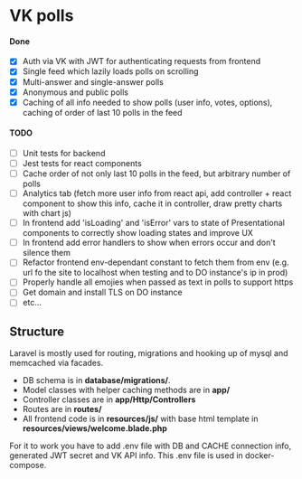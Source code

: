 # VK polls

#### Done
- [x] Auth via VK with JWT for authenticating requests from frontend
- [x] Single feed which lazily loads polls on scrolling
- [x] Multi-answer and single-answer polls
- [x] Anonymous and public polls
- [x] Caching of all info needed to show polls (user info, votes, options), caching of order of last 10 polls in the feed

#### TODO
- [ ] Unit tests for backend
- [ ] Jest tests for react components
- [ ] Cache order of not only last 10 polls in the feed, but arbitrary number of polls
- [ ] Analytics tab (fetch more user info from react api, add controller + react component to show this info,
    cache it in controller, draw pretty charts with chart js)
- [ ] In frontend add 'isLoading' and 'isError' vars to state of Presentational components to correctly show loading states and improve UX
- [ ] In frontend add error handlers to show when errors occur and don't silence them
- [ ] Refactor frontend env-dependant constant to fetch them from env (e.g. url fo the site to localhost when testing and to DO instance's ip in prod)
- [ ] Properly handle all emojies when passed as text in polls to support https
- [ ] Get domain and install TLS on DO instance
- [ ] etc...
## Structure

Laravel is mostly used for routing, migrations and hooking up of mysql and memcached via facades.

- DB schema is in **database/migrations/**.
- Model classes with helper caching methods are in **app/**
- Controller classes are in **app/Http/Controllers**
- Routes are in **routes/**
- All frontend code is in **resources/js/** with base html template in **resources/views/welcome.blade.php**

For it to work you have to add .env file with DB and CACHE connection info, generated JWT secret and VK API info. This .env file is used in docker-compose.